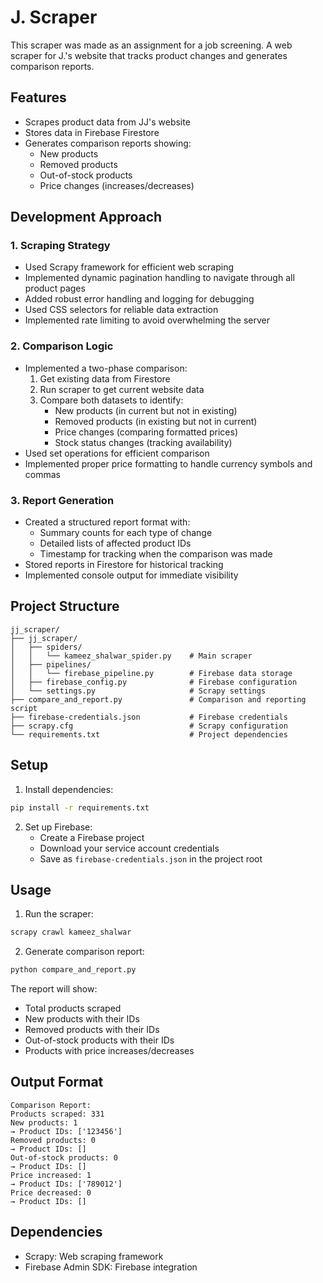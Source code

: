 # J. Scraper

This  scraper was made as an assignment for a job screening.
A web scraper for J.'s website that tracks product changes and generates comparison reports.

## Features

- Scrapes product data from JJ's website
- Stores data in Firebase Firestore
- Generates comparison reports showing:
  - New products
  - Removed products
  - Out-of-stock products
  - Price changes (increases/decreases)

## Development Approach

### 1. Scraping Strategy
- Used Scrapy framework for efficient web scraping
- Implemented dynamic pagination handling to navigate through all product pages
- Added robust error handling and logging for debugging
- Used CSS selectors for reliable data extraction
- Implemented rate limiting to avoid overwhelming the server

### 2. Comparison Logic
- Implemented a two-phase comparison:
  1. Get existing data from Firestore
  2. Run scraper to get current website data
  3. Compare both datasets to identify:
     - New products (in current but not in existing)
     - Removed products (in existing but not in current)
     - Price changes (comparing formatted prices)
     - Stock status changes (tracking availability)
- Used set operations for efficient comparison
- Implemented proper price formatting to handle currency symbols and commas

### 3. Report Generation
- Created a structured report format with:
  - Summary counts for each type of change
  - Detailed lists of affected product IDs
  - Timestamp for tracking when the comparison was made
- Stored reports in Firestore for historical tracking
- Implemented console output for immediate visibility

## Project Structure

```
jj_scraper/
├── jj_scraper/
│   ├── spiders/
│   │   └── kameez_shalwar_spider.py    # Main scraper
│   ├── pipelines/
│   │   └── firebase_pipeline.py        # Firebase data storage
│   ├── firebase_config.py              # Firebase configuration
│   └── settings.py                     # Scrapy settings
├── compare_and_report.py               # Comparison and reporting script
├── firebase-credentials.json           # Firebase credentials
├── scrapy.cfg                          # Scrapy configuration
└── requirements.txt                    # Project dependencies
```

## Setup

1. Install dependencies:
```bash
pip install -r requirements.txt
```

2. Set up Firebase:
   - Create a Firebase project
   - Download your service account credentials
   - Save as `firebase-credentials.json` in the project root

## Usage

1. Run the scraper:
```bash
scrapy crawl kameez_shalwar
```

2. Generate comparison report:
```bash
python compare_and_report.py
```

The report will show:
- Total products scraped
- New products with their IDs
- Removed products with their IDs
- Out-of-stock products with their IDs
- Products with price increases/decreases

## Output Format

```
Comparison Report:
Products scraped: 331
New products: 1
→ Product IDs: ['123456']
Removed products: 0
→ Product IDs: []
Out-of-stock products: 0
→ Product IDs: []
Price increased: 1
→ Product IDs: ['789012']
Price decreased: 0
→ Product IDs: []
```

## Dependencies

- Scrapy: Web scraping framework
- Firebase Admin SDK: Firebase integration